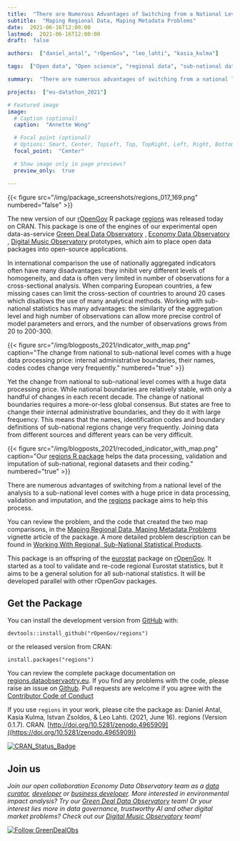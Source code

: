 ```yaml
---
title:  "There are Numerous Advantages of Switching from a National Level of the Analysis to a Sub National Level"
subtitle:  "Maping Regional Data, Maping Metadata Problems"
date:  2021-06-16T12:00:00
lastmod:  2021-06-16T12:00:00
draft:  false

authors:  ["daniel_antal", "rOpenGov", "leo_lahti", "kasia_kulma"]

tags:  ["Open data", "Open science", "regional data", "sub-national data", "R", "data collection"]

summary:  "There are numerous advantages of switching from a national level of the analysis to a sub-national level comes with a huge price in data processing, validation and imputation, and the regions package aims to help this process."

projects:  ["eu-datathon_2021"]

# Featured image
image: 
  # Caption (optional)
  caption:  "Annette Wong"

  # Focal point (optional)
  # Options: Smart, Center, TopLeft, Top, TopRight, Left, Right, BottomLeft, Bottom, BottomRight
  focal_point:  "Center"

  # Show image only in page previews?
  preview_only:  true

---
```


{{< figure src="/img/package_screenshots/regions_017_169.png" numbered="false" >}}

The new version of our [rOpenGov](https://ropengov.org/) R package
[regions](https://regions.dataobservatory.eu/) was released today on
CRAN. This package is one of the engines of our experimental open
data-as-service [Green Deal Data
Observatory](https://greendeal.dataobservatory.eu/) , [Economy Data
Observatory](https://economy.dataobservatory.eu/) , [Digital Music
Observatory](https://music.dataobservatory.eu/) prototypes, which aim to
place open data packages into open-source applications.

In international comparison the use of nationally aggregated indicators
often have many disadvantages: they inhibit very different levels of
homogeneity, and data is often very limited in number of observations
for a cross-sectional analysis. When comparing European countries, a few
missing cases can limit the cross-section of countries to around 20
cases which disallows the use of many analytical methods. Working with
sub-national statistics has many advantages: the similarity of the
aggregation level and high number of observations can allow more precise
control of model parameters and errors, and the number of observations
grows from 20 to 200-300.


{{< figure src="/img/blogposts_2021/indicator_with_map.png" caption="The change from national to sub-national level comes with a huge data processing price: internal administrative boundaries, their names, codes codes change very frequently." numbered="true" >}}

Yet the change from national to sub-national level comes with a huge
data processing price. While national boundaries are relatively stable,
with only a handful of changes in each recent decade. The change of
national boundaries requires a more-or-less global consensus. But states
are free to change their internal administrative boundaries, and they do
it with large frequency. This means that the names, identification codes
and boundary definitions of sub-national regions change very frequently.
Joining data from different sources and different years can be very
difficult.

{{< figure src="/img/blogposts_2021/recoded_indicator_with_map.png" caption="Our [regions R package](https://regions.dataobservatory.eu/) helps the data processing, validation and imputation of sub-national, regional datasets and their coding." numbered="true" >}}

There are numerous advantages of switching from a national level of the
analysis to a sub-national level comes with a huge price in data
processing, validation and imputation, and the
[regions](https://regions.dataobservatory.eu/) package aims to help this
process.

You can review the problem, and the code that created the two map
comparisons, in the [Maping Regional Data, Maping Metadata
Problems](https://regions.dataobservatory.eu/articles/maping.html)
vignette article of the package. A more detailed problem description can
be found in [Working With Regional, Sub-National Statistical
Products](https://regions.dataobservatory.eu/articles/Regional_stats.html).

This package is an offspring of the
[eurostat](https://ropengov.github.io/eurostat/) package on
[rOpenGov](https://ropengov.github.io/). It started as a tool to
validate and re-code regional Eurostat statistics, but it aims to be a
general solution for all sub-national statistics. It will be developed
parallel with other rOpenGov packages.

## Get the Package

You can install the development version from
[GitHub](https://github.com/) with:

    devtools::install_github("rOpenGov/regions")

or the released version from CRAN:

    install.packages("regions")

You can review the complete package documentation on
[regions.dataobservaotry.eu](https://regions.dataobservatory.eu/). If
you find any problems with the code, please raise an issue on
[Github](https://github.com/rOpenGov/regions). Pull requests are welcome
if you agree with the [Contributor Code of
Conduct](https://contributor-covenant.org/version/2/0/CODE_OF_CONDUCT.html)

If you use `regions` in your work, please cite the
package as:
Daniel Antal, Kasia Kulma, Istvan Zsoldos, & Leo Lahti. (2021, June 16). regions (Version 0.1.7). CRAN. [http://doi.org/10.5281/zenodo.4965909]((https://doi.org/10.5281/zenodo.4965909))

[![CRAN\_Status\_Badge](https://www.r-pkg.org/badges/version/regions)](https://cran.r-project.org/package=regions) 

## Join us

*Join our open collaboration Economy Data Observatory team as a [data curator](/authors/curator), [developer](/authors/developer) or [business developer](/authors/team). More interested in environmental impact analysis? Try our [Green Deal Data Observatory](https://greendeal.dataobservatory.eu/#contributors) team! Or your interest lies more in data governance, trustworthy AI and other digital market problems? Check out our [Digital Music Observatory](https://music.dataobservatory.eu/#contributors) team!*

[![Follow GreenDealObs](https://img.shields.io/twitter/follow/EconDataObs.svg?style=social)](https://twitter.com/intent/follow?screen_name=EconDataObs)
